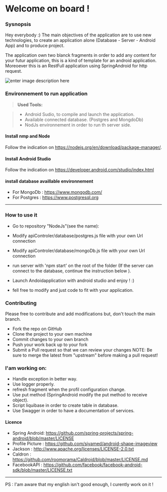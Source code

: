 Welcome on board !
===================

### Sysnopsis

Hey everybody :)
The main objectives of the application are to use new technologies, to create an application alone (Database - Server - Android App) and to produce project.

The application own two blanck fragments in order to add any content for your futur application, this is a kind of template for an android application.
Moreoever this is an RestFull application using SpringAndroid for http request.

![enter image description here](https://lh3.googleusercontent.com/uhSEMSYzlichMdnMxhBpGy9OIqV1VVsaA93C_AwjcsjknG1Vpm3s5eB3E7O0UQa3OMKcXJ0a=s0 "diagrammeApplication.png")



### Environnement to run application

> **Used Tools:**

> - Android Sudio, to compile and launch the application.
> - Available connected database. (Postgres and MongdoDb)
> - NodJs environnement in order to run th server side.

#### <i class="icon-upload"></i> Install nmp and Node
Follow the indication on https://nodejs.org/en/download/package-manager/.

#### <i class="icon-upload"></i> Install Android Studio
Follow the indication on  https://developer.android.com/studio/index.html

#### <i class="icon-upload"></i> install database availlable environnement

-  For MongoDb :  https://www.mongodb.com/
-  For Postgres : https://www.postgresql.org

---------

### How to use it

- Go to repository "NodeJs"(see the name):
 - Modify apiControler/database/postgres.js file with your own Url connection
 - Modify apiControler/database/mongoDb.js file with your own Url connection

- run server with 'npm start' on the root of the folder (If the server can connect to the database, continue the instruction below ).

- Launch Andoidapplication with android studio and enjoy ! :)
- fell free to modify and just code to fit with your application.



### Contributing

Please free to contribute and add modifications but, don't touch the main branch.

- Fork the repo on GitHub
- Clone the project to your own machine
- Commit changes to your own branch
- Push your work back up to your fork
- Submit a Pull request so that we can review your changes
NOTE: Be sure to merge the latest from "upstream" before making a pull request!


### I'am working on:

- Handle exception in better way.
- Use logger properly.
- refresh fragment when the profil configuration change.
- Use put method (SpringAndroid modify the put method to receive object).
- Script liquibase in order to create table in database.
- Use Swagger in order to have a documentation of services.

#### Licence

- Spring Android: https://github.com/spring-projects/spring-android/blob/master/LICENSE
- Profile Picture : https://github.com/siyamed/android-shape-imageview
- Jackson : http://www.apache.org/licenses/LICENSE-2.0.txt
- Caldron : https://github.com/roomorama/Caldroid/blob/master/LICENSE.md
- FacebookAPI : https://github.com/facebook/facebook-android-sdk/blob/master/LICENSE.txt

<HR>
PS : I'am aware that my english isn't good enough, I curently work on it !

